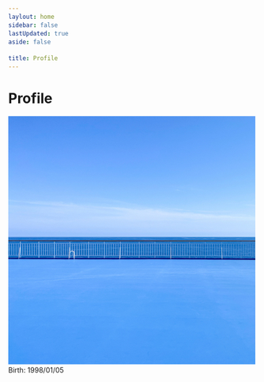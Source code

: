 ```yaml
---
laylout: home
sidebar: false
lastUpdated: true
aside: false

title: Profile
---
```


# Profile
![mitsu-yuki's icon](./assets/icons/mitsu-yuki-icon.jpg)
Birth: 1998/01/05

